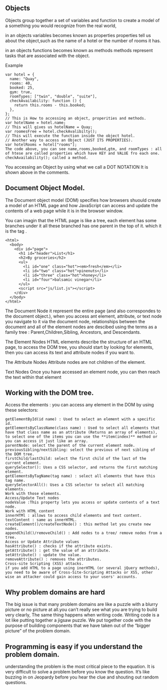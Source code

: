 ## Objects  

Objects group together a set of variables and function to create a model of a something you would recognize from the real world,

in an objects variables becomes known as properties properties tell us about the object,such as the name of a hotel or the number of rooms it has.

in an objects functions becomes known as methods methods represent tasks that are associated with the object.

Example

```
var hotel = {
  name: "Quay",
  rooms: 40,
  booked: 25,
  gym: true,
  roomTypes: ["twin", "double", "suite"],
  checkAvailability: function () {
    return this.rooms - this.booked;
  },
};
// This is How to accessing an object, properities and methods.
var hotelName = hotel.name;
// This will gives us hotelName = Quay;
var roomesFree = hotel.checkAvalibilty();
// This will execute the function inside the object hotel.
// Another way to access an Object (JUST ITS PROPERTIES).
var hotelRooms = hotel["rooms"];
The code above, you can see name,rooms,booked,gtm, and roomTypes : all of htese are called properties which have KEY and VALUE fro each one. checkAvailability(); called a method.
```

You accessing an Object by using what we call a DOT NOTATION It is shown above in the comments.

## Document Object Model.
The Document object model (DOM) specifies how browsers shuould create a model of an HTML page and how JavaScript can access and update the contents of a web page while it is in the browser window.

You can imagin that the HTML page is like a tree, each element has some branches under it all these branched has one parent in the top of it. which it is the <html> tag .
```
<html>
  <body>
    <div id="page">
      <h1 id="header">List</h1>
      <h2>By groceries</h2>
      <ul>
        <li id="one" class="hot"><em>fresh</em></li>
        <li id="two" class="hot">pinenuts</li>
        <li id="three" class="hot">honey</li>
        <li id="four">balsamic vinegar</li>
      </ul>
      <script src="js/list.js"></script>
    </div>
  </body>
</html>
```

The Document Node it represent the entire page (and also correspondes to the document object.), when you access ant element, attribute, or text node you navigate to it via the document node, relationships between the document and all of the element nodes are descibed using the terms as a family tree : Parent,Children,Sibling, Ancestors, and Descendants.

The Element Nodes HTML elements describe the structure of an HTML page, to access the DOM tree, you should start by looking for elements, then you can access its text and attribute nodes if you want to.

The Attribute Nodes Attribute nodes are not children of the element.

Text Nodes Once you have accessed an element node, you can then reach the text within that element

## Working with the DOM tree.
Access the elements : you can access any element in the DOM by using these selectors:
```
getElementById(id name) : Used to select an element with a specific id.
getElementsByClassName(class name) : Used to select all elements that have that class name as an attribute (Returns an array of elements), to select one of the items you can use the **item(index)** method or you can access it just like an array.
parentNode: select the parent of the current element node.
previousSibling/nextSibling: select the previous of next sibling of the DOM tree.
firstChild/lastChild: select the first child of the last of the current element.
querySelector(): Uses a CSS selector, and returns the first matching element.
getElementsByTagName(tag name) : select all elements that have this tag name.
querySelectorAll(): Uses a CSS selector to select all matching elements.
Work with those elements.
Access/Update Text nodes
nodeValue :This property lets you access or update contents of a text node.
Work with HTML content
innerHTMl : allows to access child elements and text content.
textContent : same as innerHTML.
createElement()/createTextNode() : this method let you create new nodes.
appendChild()/removeChild() : Add nodes to a tree/ remove nodes from a tree.
Access or Update Attribute values
hasAttribute() : checks if the attribute exists.
getAttribute() : get the value of an attribute.
setAttribute() : update the value.
removeAttribute() : removes the attributes.
Cross-site Scripting (XSS) attacks.
if you add HTML to a page using inerHTML (or several jQuery methods), you need to be aware of Cross-Site-Scripting Attacks or XSS, other wise an attacker could gain access to your users' accounts.
```
## Why problem domains are hard
The big issue is that many problem domains are like a puzzle with a blurry picture or no picture at all.you can’t really see what you are trying to build very clearly, The same thing happens when writing code. Writing code is a lot like putting together a jigsaw puzzle. We put together code with the purpose of building components that we have taken out of the “bigger picture” of the problem domain.

## Programming is easy if you understand the problem domain.
understanding the problem is the most critical piece to the equation. It is very difficult to solve a problem before you know the question. It’s like buzzing in on Jeopardy before you hear the clue and shouting out random questions.
